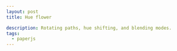 ```yaml
---
layout: post
title: Hue flower

description: Rotating paths, hue shifting, and blending modes.
tags:
  - paperjs
---
```


<script type="text/paperscript" canvas="canvas-0005">
  var color = new Color('#0074d9');
  color.alpha = 0.6;

  var circle = new Path.Circle({
        center: [100, 100],
        radius: 20,
        fillColor: color
      });

  circle.scale(1.5, 3.5);

  for (i = 0; i < 360; i += 60) {
    var newCircle = circle.clone();
    newCircle.fillColor.hue += i;
    newCircle.blendMode = 'screen';
    newCircle.rotate(i, [100, 150]);
  }

  circle.remove();

  project.activeLayer.position = view.center;
</script>

<canvas id="canvas-0005" height="250"></canvas>
